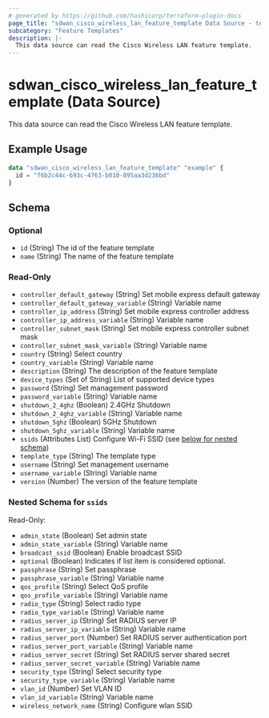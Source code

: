 ```yaml
---
# generated by https://github.com/hashicorp/terraform-plugin-docs
page_title: "sdwan_cisco_wireless_lan_feature_template Data Source - terraform-provider-sdwan"
subcategory: "Feature Templates"
description: |-
  This data source can read the Cisco Wireless LAN feature template.
---
```


# sdwan_cisco_wireless_lan_feature_template (Data Source)

This data source can read the Cisco Wireless LAN feature template.

## Example Usage

```terraform
data "sdwan_cisco_wireless_lan_feature_template" "example" {
  id = "f6b2c44c-693c-4763-b010-895aa3d236bd"
}
```

<!-- schema generated by tfplugindocs -->
## Schema

### Optional

- `id` (String) The id of the feature template
- `name` (String) The name of the feature template

### Read-Only

- `controller_default_gateway` (String) Set mobile express default gateway
- `controller_default_gateway_variable` (String) Variable name
- `controller_ip_address` (String) Set mobile express controller address
- `controller_ip_address_variable` (String) Variable name
- `controller_subnet_mask` (String) Set mobile express controller subnet mask
- `controller_subnet_mask_variable` (String) Variable name
- `country` (String) Select country
- `country_variable` (String) Variable name
- `description` (String) The description of the feature template
- `device_types` (Set of String) List of supported device types
- `password` (String) Set management password
- `password_variable` (String) Variable name
- `shutdown_2_4ghz` (Boolean) 2.4GHz Shutdown
- `shutdown_2_4ghz_variable` (String) Variable name
- `shutdown_5ghz` (Boolean) 5GHz Shutdown
- `shutdown_5ghz_variable` (String) Variable name
- `ssids` (Attributes List) Configure Wi-Fi SSID (see [below for nested schema](#nestedatt--ssids))
- `template_type` (String) The template type
- `username` (String) Set management username
- `username_variable` (String) Variable name
- `version` (Number) The version of the feature template

<a id="nestedatt--ssids"></a>
### Nested Schema for `ssids`

Read-Only:

- `admin_state` (Boolean) Set admin state
- `admin_state_variable` (String) Variable name
- `broadcast_ssid` (Boolean) Enable broadcast SSID
- `optional` (Boolean) Indicates if list item is considered optional.
- `passphrase` (String) Set passphrase
- `passphrase_variable` (String) Variable name
- `qos_profile` (String) Select QoS profile
- `qos_profile_variable` (String) Variable name
- `radio_type` (String) Select radio type
- `radio_type_variable` (String) Variable name
- `radius_server_ip` (String) Set RADIUS server IP
- `radius_server_ip_variable` (String) Variable name
- `radius_server_port` (Number) Set RADIUS server authentication port
- `radius_server_port_variable` (String) Variable name
- `radius_server_secret` (String) Set RADIUS server shared secret
- `radius_server_secret_variable` (String) Variable name
- `security_type` (String) Select security type
- `security_type_variable` (String) Variable name
- `vlan_id` (Number) Set VLAN ID
- `vlan_id_variable` (String) Variable name
- `wireless_network_name` (String) Configure wlan SSID

